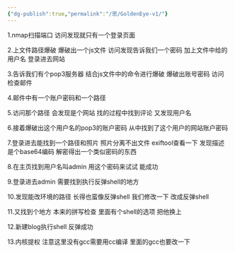 ```yaml
---
{"dg-publish":true,"permalink":"/思/GoldenEye-v1/"}
---
```




1.nmap扫描端口 访问发现就只有一个登录页面 

2.上文件路径爆破 爆破出一个js文件 访问发现告诉我们一个密码 加上文件中给的用户名 登录进去网站

3.告诉我们有个pop3服务器 结合js文件中的命令进行爆破 爆破出账号密码 访问 检查邮件

4.邮件中有一个账户密码和一个路径

5.访问那个路径 会发现是个网站 找的过程中找到评论 又发现用户名 

6.接着爆破出这个用户名的pop3的账户密码 从中找到了这个用户的网站账户密码 

7.登录进去能找到一个路径和照片 照片分离不出文件 exiftool查看一下 发现描述是个base64编码 解密得出一个类似密码的东西 

8.在主页找到用户名叫admin 用这个密码来试试 能成功

9.登录进去admin 需要找到执行反弹shell的地方 

10.发现能改环境的路径 长得也蛮像反弹shell 我们修改一下 改成反弹shell

11.又找到个地方 本来的拼写检查 里面有个shell的选项 把他换上

12.新建blog执行shell 反弹成功

13.内核提权 注意这里没有gcc需要用cc编译 里面的gcc也要改一下